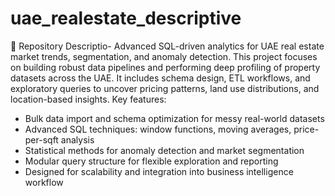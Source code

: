 # uae_realestate_descriptive
📝 Repository Descriptio-
Advanced SQL-driven analytics for UAE real estate market trends, segmentation, and anomaly detection.
This project focuses on building robust data pipelines and performing deep profiling of property datasets across the UAE. It includes schema design, ETL workflows, and exploratory queries to uncover pricing patterns, land use distributions, and location-based insights.
Key features:
- Bulk data import and schema optimization for messy real-world datasets
- Advanced SQL techniques: window functions, moving averages, price-per-sqft analysis
- Statistical methods for anomaly detection and market segmentation
- Modular query structure for flexible exploration and reporting
- Designed for scalability and integration into business intelligence workflow

